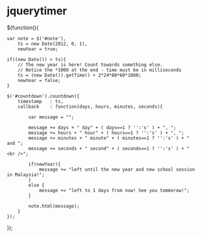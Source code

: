jquerytimer
===========

$(function(){
  
	var note = $('#note'),
		ts = new Date(2012, 0, 1),
		newYear = true;
	
	if((new Date()) > ts){
		// The new year is here! Count towards something else.
		// Notice the *1000 at the end - time must be in milliseconds
		ts = (new Date()).getTime() + 2*24*60*60*1000;
		newYear = false;
	}
		
	$('#countdown').countdown({
		timestamp	: ts,
		callback	: function(days, hours, minutes, seconds){
			
			var message = "";
			
			message += days + " day" + ( days==1 ? '':'s' ) + ", ";
			message += hours + " hour" + ( hours==1 ? '':'s' ) + ", ";
			message += minutes + " minute" + ( minutes==1 ? '':'s' ) + " and ";
			message += seconds + " second" + ( seconds==1 ? '':'s' ) + " <br />";
			
			if(newYear){
				message += "left until the new year and new school session in Malaysia!";
			}
			else {
				message += "left to 1 days from now! See you tommorow!";
			}
			
			note.html(message);
		}
	});
	
});
